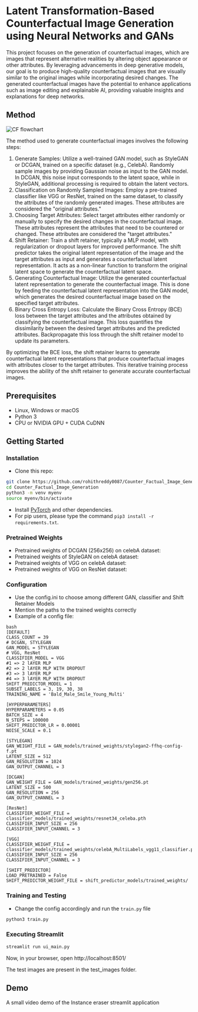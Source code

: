 # Latent Transformation-Based Counterfactual Image Generation using Neural Networks and GANs

This project focuses on the generation of counterfactual images, which are images that represent alternative realities by altering object appearance or other attributes. By leveraging advancements in deep generative models, our goal is to produce high-quality counterfactual images that are visually similar to the original images while incorporating desired changes. The generated counterfactual images have the potential to enhance applications such as image editing and explainable AI, providing valuable insights and explanations for deep networks.

## Method
![CF flowchart](https://github.com/rohithreddy0087/Counter_Factual_Image_Generation/assets/51110057/23ad575f-7a88-4934-b8ed-b385cd703c42)

The method used to generate counterfactual images involves the following steps:

1. Generate Samples: Utilize a well-trained GAN model, such as StyleGAN or DCGAN, trained on a specific dataset (e.g., CelebA). Randomly sample images by providing Gaussian noise as input to the GAN model. In DCGAN, this noise input corresponds to the latent space, while in StyleGAN, additional processing is required to obtain the latent vectors.
2. Classification on Randomly Sampled Images: Employ a pre-trained classifier like VGG or ResNet, trained on the same dataset, to classify the attributes of the randomly generated images. These attributes are considered the "original attributes."
3. Choosing Target Attributes: Select target attributes either randomly or manually to specify the desired changes in the counterfactual image. These attributes represent the attributes that need to be countered or changed. These attributes are considered the "target attributes."
4. Shift Retainer: Train a shift retainer, typically a MLP model, with regularization or dropout layers for improved performance. The shift predictor takes the original latent representation of the image and the target attributes as input and generates a counterfactual latent representation. It acts as a non-linear function to transform the original latent space to generate the counterfactual latent space.
5. Generating Counterfactual Image: Utilize the generated counterfactual latent representation to generate the counterfactual image. This is done by feeding the counterfactual latent representation into the GAN model, which generates the desired counterfactual image based on the specified target attributes.
6. Binary Cross Entropy Loss: Calculate the Binary Cross Entropy (BCE) loss between the target attributes and the attributes obtained by classifying the counterfactual image. This loss quantifies the dissimilarity between the desired target attributes and the predicted attributes. Backpropagate this loss through the shift retainer model to update its parameters.
    
By optimizing the BCE loss, the shift retainer learns to generate counterfactual latent representations that produce counterfactual images with attributes closer to the target attributes. This iterative training process improves the ability of the shift retainer to generate accurate counterfactual images.

## Prerequisites
- Linux, Windows or macOS
- Python 3
- CPU or NVIDIA GPU + CUDA CuDNN

## Getting Started
### Installation

- Clone this repo:
```bash
git clone https://github.com/rohithreddy0087/Counter_Factual_Image_Generation
cd Counter_Factual_Image_Generation
python3 -m venv myenv
source myenv/bin/activate
```
- Install [PyTorch](http://pytorch.org) and other dependencies.
- For pip users, please type the command `pip3 install -r requirements.txt`.

### Pretrained Weights
- Pretrained weights of DCGAN (256x256) on celebA dataset:
- Pretrained weights of StyleGAN on celebA dataset: 
- Pretrained weights of VGG on celebA dataset:
- Pretrained weights of VGG on ResNet dataset:

### Configuration
- Use the config.ini to choose among different GAN, classifier and Shift Retainer Models
- Mention the paths to the trained weights correctly
- Example of a config file:
```
bash
[DEFAULT]
CLASS_COUNT = 39
# DCGAN, STYLEGAN
GAN_MODEL = STYLEGAN
# VGG, ResNet
CLASSIFIER_MODEL = VGG
#1 => 2 lAYER MLP
#2 => 2 lAYER MLP WITH DROPOUT
#3 => 3 lAYER MLP
#4 => 3 lAYER MLP WITH DROPOUT 
SHIFT_PREDICTOR_MODEL = 1
SUBSET_LABELS = 3, 19, 30, 38
TRAINING_NAME = 'Bald_Male_Smile_Young_Multi'

[HYPERPARAMETERS]
HYPERPARAMETERS = 0.05
BATCH_SIZE = 4
N_STEPS = 100000
SHIFT_PREDICTOR_LR = 0.00001
NOISE_SCALE = 0.1

[STYLEGAN]
GAN_WEIGHT_FILE = GAN_models/trained_weights/stylegan2-ffhq-config-f.pt
LATENT_SIZE = 512
GAN_RESOLUTION = 1024
GAN_OUTPUT_CHANNEL = 3

[DCGAN]
GAN_WEIGHT_FILE = GAN_models/trained_weights/gen256.pt
LATENT_SIZE = 500
GAN_RESOLUTION = 256
GAN_OUTPUT_CHANNEL = 3

[ResNet]
CLASSIFIER_WEIGHT_FILE = classifier_models/trained_weights/resnet34_celeba.pth
CLASSIFIER_INPUT_SIZE = 256
CLASSIFIER_INPUT_CHANNEL = 3

[VGG]
CLASSIFIER_WEIGHT_FILE = classifier_models/trained_weights/celebA_MultiLabels_vgg11_classifier.pt
CLASSIFIER_INPUT_SIZE = 256
CLASSIFIER_INPUT_CHANNEL = 3

[SHIFT_PREDICTOR]
LOAD_PRETRAINED = False
SHIFT_PREDICTOR_WEIGHT_FILE = shift_predictor_models/trained_weights/
```

### Training and Testing
- Change the config accordingly and run the `train.py` file
```bash
python3 train.py
``` 
### Executing Streamlit
```bash
streamlit run ui_main.py
```
Now, in your browser, open http://localhost:8501/

The test images are present in the test_images folder.

## Demo
A small video demo of the Instance eraser streamlit application


